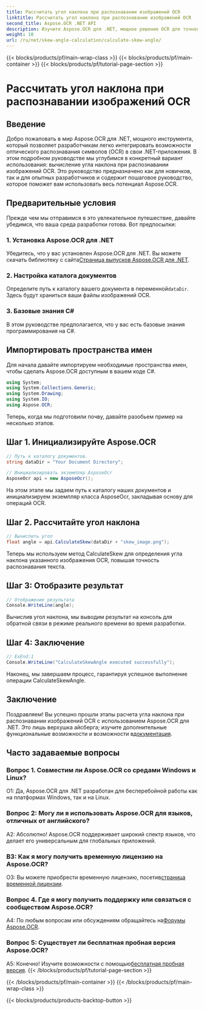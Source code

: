 ```yaml
---
title: Рассчитать угол наклона при распознавании изображений OCR
linktitle: Рассчитать угол наклона при распознавании изображений OCR
second_title: Aspose.OCR .NET API
description: Изучите Aspose.OCR для .NET, мощное решение OCR для точного распознавания текста в ваших приложениях C#.
weight: 10
url: /ru/net/skew-angle-calculation/calculate-skew-angle/
---
```


{{< blocks/products/pf/main-wrap-class >}}
{{< blocks/products/pf/main-container >}}
{{< blocks/products/pf/tutorial-page-section >}}

# Рассчитать угол наклона при распознавании изображений OCR

## Введение

Добро пожаловать в мир Aspose.OCR для .NET, мощного инструмента, который позволяет разработчикам легко интегрировать возможности оптического распознавания символов (OCR) в свои .NET-приложения. В этом подробном руководстве мы углубимся в конкретный вариант использования: вычисление угла наклона при распознавании изображений OCR. Это руководство предназначено как для новичков, так и для опытных разработчиков и содержит пошаговое руководство, которое поможет вам использовать весь потенциал Aspose.OCR.

## Предварительные условия

Прежде чем мы отправимся в это увлекательное путешествие, давайте убедимся, что ваша среда разработки готова. Вот предпосылки:

### 1. Установка Aspose.OCR для .NET

 Убедитесь, что у вас установлен Aspose.OCR для .NET. Вы можете скачать библиотеку с сайта[Страница выпусков Aspose.OCR для .NET](https://releases.aspose.com/ocr/net/).

### 2. Настройка каталога документов

Определите путь к каталогу вашего документа в переменной`dataDir`. Здесь будут храниться ваши файлы изображений OCR.

### 3. Базовые знания C#

В этом руководстве предполагается, что у вас есть базовые знания программирования на C#.

## Импортировать пространства имен

Для начала давайте импортируем необходимые пространства имен, чтобы сделать Aspose.OCR доступным в вашем коде C#.

```csharp
using System;
using System.Collections.Generic;
using System.Drawing;
using System.IO;
using Aspose.OCR;
```

Теперь, когда мы подготовили почву, давайте разобьем пример на несколько этапов.

## Шаг 1. Инициализируйте Aspose.OCR

```csharp
// Путь к каталогу документов.
string dataDir = "Your Document Directory";

// Инициализировать экземпляр AsposeOcr
AsposeOcr api = new AsposeOcr();
```

На этом этапе мы задаем путь к каталогу наших документов и инициализируем экземпляр класса AsposeOcr, закладывая основу для операций OCR.

## Шаг 2. Рассчитайте угол наклона

```csharp
// Вычислить угол
float angle = api.CalculateSkew(dataDir + "skew_image.png");
```

Теперь мы используем метод CalculateSkew для определения угла наклона указанного изображения OCR, повышая точность распознавания текста.

## Шаг 3: Отобразите результат

```csharp
// Отображение результата
Console.WriteLine(angle);
```

Вычислив угол наклона, мы выводим результат на консоль для обратной связи в режиме реального времени во время разработки.

## Шаг 4: Заключение

```csharp
// ExEnd:1
Console.WriteLine("CalculateSkewAngle executed successfully");
```

Наконец, мы завершаем процесс, гарантируя успешное выполнение операции CalculateSkewAngle.

## Заключение

 Поздравляем! Вы успешно прошли этапы расчета угла наклона при распознавании изображений OCR с использованием Aspose.OCR для .NET. Это лишь верхушка айсберга; изучите дополнительные функциональные возможности и возможности в[документация](https://reference.aspose.com/ocr/net/).

## Часто задаваемые вопросы

### Вопрос 1. Совместим ли Aspose.OCR со средами Windows и Linux?

О1: Да, Aspose.OCR для .NET разработан для бесперебойной работы как на платформах Windows, так и на Linux.

### Вопрос 2: Могу ли я использовать Aspose.OCR для языков, отличных от английского?

А2: Абсолютно! Aspose.OCR поддерживает широкий спектр языков, что делает его универсальным для глобальных приложений.

### В3: Как я могу получить временную лицензию на Aspose.OCR?

 О3: Вы можете приобрести временную лицензию, посетив[страница временной лицензии](https://purchase.aspose.com/temporary-license/).

### Вопрос 4. Где я могу получить поддержку или связаться с сообществом Aspose.OCR?

 A4: По любым вопросам или обсуждениям обращайтесь на[Форумы Aspose.OCR](https://forum.aspose.com/c/ocr/16).

### Вопрос 5: Существует ли бесплатная пробная версия Aspose.OCR?

А5: Конечно! Изучите возможности с помощью[бесплатная пробная версия](https://releases.aspose.com/).
{{< /blocks/products/pf/tutorial-page-section >}}

{{< /blocks/products/pf/main-container >}}
{{< /blocks/products/pf/main-wrap-class >}}

{{< blocks/products/products-backtop-button >}}
